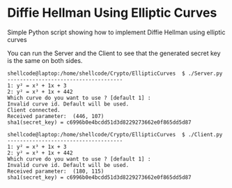# Diffie Hellman Using Elliptic Curves
Simple Python script showing how to implement Diffie Hellman using elliptic curves

You can run the Server and the Client to see that the generated secret key is the same on both sides.

```
shellcode@laptop:/home/shellcode/Crypto/EllipticCurves  $ ./Server.py
-------------------------------------
1: y² = x³ + 1x + 3
2: y² = x³ + 1x + 442
Which curve do you want to use ? [default 1] : 
Invalid curve id. Default will be used.
Client connected.
Received parameter:  (446, 107)
sha1(secret_key) = c6996b0e4bcdd51d3d8229273662e0f865dd5d87
```

```
shellcode@laptop:/home/shellcode/Crypto/EllipticCurves  $ ./Client.py
-------------------------------------
1: y² = x³ + 1x + 3
2: y² = x³ + 1x + 442
Which curve do you want to use ? [default 1] : 
Invalid curve id. Default will be used.
Received parameter:  (180, 115)
sha1(secret_key) = c6996b0e4bcdd51d3d8229273662e0f865dd5d87
```
